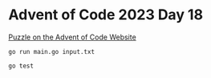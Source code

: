 # Advent of Code 2023 Day 18

[Puzzle on the Advent of Code Website](https://adventofcode.com/2023/day/18)

```shell
go run main.go input.txt
```

```shell
go test
```